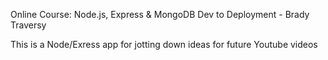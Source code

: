Online Course: Node.js, Express & MongoDB Dev to Deployment - Brady Traversy

This is a Node/Exress app for jotting down ideas for future Youtube videos
